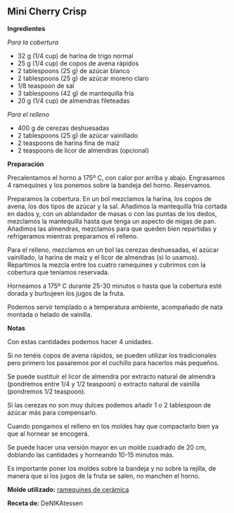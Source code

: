 ## Mini Cherry Crisp

**Ingredientes**

*Para la cobertura*

- 32 g (1/4 cup) de harina de trigo normal
- 25 g (1/4 cup) de copos de avena rápidos
- 2 tablespoons (25 g) de azúcar blanco
- 2 tablespoons (25 g) de azúcar moreno claro
- 1/8 teaspoon de sal
- 3 tablespoons (42 g) de mantequilla fría
- 20 g (1/4 cup) de almendras fileteadas

*Para el relleno*

- 400 g de cerezas deshuesadas
- 2 tablespoons (25 g) de azúcar vainillado
- 2 teaspoons de harina fina de maíz
- 2 teaspoons de licor de almendras (opcional)

**Preparación**

Precalentamos el horno a 175º C, con calor por arriba y abajo. Engrasamos 4 ramequines y los ponemos sobre la bandeja del horno. Reservamos.

Preparamos la cobertura. En un bol mezclamos la harina, los copos de avena, los dos tipos de azúcar y la sal. Añadimos la mantequilla fría cortada en dados y, con un ablandador de masas o con las puntas de los dedos, mezclamos la mantequilla hasta que tenga un aspecto de migas de pan. Añadimos las almendras, mezclamos para que queden bien repartidas y refrigeramos mientras preparamos el relleno.

Para el relleno, mezclamos en un bol las cerezas deshuesadas, el azúcar vainillado, la harina de maíz y el licor de almendras (si lo usamos). Repartimos la mezcla entre los cuatro ramequines y cubrimos con la cobertura que teníamos reservada.

Horneamos a 175º C durante 25-30 minutos o hasta que la cobertura esté dorada y burbujeen los jugos de la fruta.

Podemos servir templado o a temperatura ambiente, acompañado de nata montada o helado de vainilla.

**Notas**

Con estas cantidades podemos hacer 4 unidades.

Si no tenéis copos de avena rápidos, se pueden utilizar los tradicionales pero primero los pasaremos por el cuchillo para hacerlos más pequeños.

Se puede sustituir el licor de almendra por extracto natural de almendra (pondremos entre 1/4 y 1/2 teaspoon) o extracto natural de vainilla (pondremos 1/2 teaspoon).

Si las cerezas no son muy dulces podemos añadir 1 o 2 tablespoon de azúcar más para compensarlo.

Cuando pongamos el relleno en los moldes hay que compactarlo bien ya que al hornear se encogerá.

Se puede hacer una versión mayor en un molde cuadrado de 20 cm, doblando las cantidades y horneando 10-15 minutos más.

Es importante poner los moldes sobre la bandeja y no sobre la rejilla, de manera que si los jugos de la fruta se salen, no manchen el horno.

**Molde utilizado:** [ramequines de cerámica](../../moldes-y-utensilios.md)

**Receta de:** DeNIKAtessen